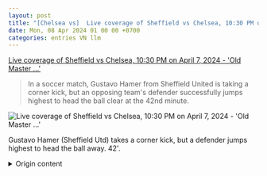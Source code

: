 ```yaml
---
layout: post
title: "[Chelsea vs]  Live coverage of Sheffield vs Chelsea, 10:30 PM on April 7, 2024 - 'Old Master ...'"
date: Mon, 08 Apr 2024 01 00 00 +0700
categories: entries VN llm
---
```

[ Live coverage of Sheffield vs Chelsea, 10:30 PM on April 7, 2024 - 'Old Master ...'](https://thethao247.vn/395-truc-tiep-sheffield-vs-chelsea-23h30-ngay-7-4-2024-d322645.html)

> In a soccer match, Gustavo Hamer from Sheffield United is taking a corner kick, but an opposing team's defender successfully jumps highest to head the ball clear at the 42nd minute.

![ Live coverage of Sheffield vs Chelsea, 10:30 PM on April 7, 2024 - 'Old Master ...'](None)

 Gustavo Hamer (Sheffield Utd) takes a corner kick, but a defender jumps highest to head the ball away. 42'.

<details>
  <summary>Origin content</summary>
  ---
layout: post
title: " [Chelsea vs] Trực tiếp Sheffield vs Chelsea, 23h30 ngày 7/4/2024 - 'Lão tướng ..."
date: Mon, 08 Apr 2024 01:00:00 +0700
categories: entries VN
---
[Trực tiếp Sheffield vs Chelsea, 23h30 ngày 7/4/2024 - 'Lão tướng ...](https://thethao247.vn/395-truc-tiep-sheffield-vs-chelsea-23h30-ngay-7-4-2024-d322645.html)

Gustavo Hamer (Sheffield Utd) thực hiện quả phạt góc, nhưng một hậu vệ đã thi đấu tốt và bật lên cao nhất để đánh đầu phá bóng. 42'.


</details>
